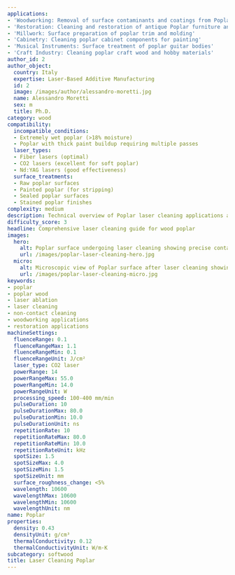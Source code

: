 ```yaml
---
applications:
- 'Woodworking: Removal of surface contaminants and coatings from Poplar wood'
- 'Restoration: Cleaning and restoration of antique Poplar furniture and artifacts'
- 'Millwork: Surface preparation of poplar trim and molding'
- 'Cabinetry: Cleaning poplar cabinet components for painting'
- 'Musical Instruments: Surface treatment of poplar guitar bodies'
- 'Craft Industry: Cleaning poplar craft wood and hobby materials'
author_id: 2
author_object:
  country: Italy
  expertise: Laser-Based Additive Manufacturing
  id: 2
  image: /images/author/alessandro-moretti.jpg
  name: Alessandro Moretti
  sex: m
  title: Ph.D.
category: wood
compatibility:
  incompatible_conditions:
  - Extremely wet poplar (>18% moisture)
  - Poplar with thick paint buildup requiring multiple passes
  laser_types:
  - Fiber lasers (optimal)
  - CO2 lasers (excellent for soft poplar)
  - Nd:YAG lasers (good effectiveness)
  surface_treatments:
  - Raw poplar surfaces
  - Painted poplar (for stripping)
  - Sealed poplar surfaces
  - Stained poplar finishes
complexity: medium
description: Technical overview of Poplar laser cleaning applications and parameters
difficulty_score: 3
headline: Comprehensive laser cleaning guide for wood poplar
images:
  hero:
    alt: Poplar surface undergoing laser cleaning showing precise contamination removal
    url: /images/poplar-laser-cleaning-hero.jpg
  micro:
    alt: Microscopic view of Poplar surface after laser cleaning showing detailed surface structure
    url: /images/poplar-laser-cleaning-micro.jpg
keywords:
- poplar
- poplar wood
- laser ablation
- laser cleaning
- non-contact cleaning
- woodworking applications
- restoration applications
machineSettings:
  fluenceRange: 0.1
  fluenceRangeMax: 1.1
  fluenceRangeMin: 0.1
  fluenceRangeUnit: J/cm²
  laser_type: CO2 laser
  powerRange: 14
  powerRangeMax: 55.0
  powerRangeMin: 14.0
  powerRangeUnit: W
  processing_speed: 100-400 mm/min
  pulseDuration: 10
  pulseDurationMax: 80.0
  pulseDurationMin: 10.0
  pulseDurationUnit: ns
  repetitionRate: 10
  repetitionRateMax: 80.0
  repetitionRateMin: 10.0
  repetitionRateUnit: kHz
  spotSize: 1.5
  spotSizeMax: 4.0
  spotSizeMin: 1.5
  spotSizeUnit: mm
  surface_roughness_change: <5%
  wavelength: 10600
  wavelengthMax: 10600
  wavelengthMin: 10600
  wavelengthUnit: nm
name: Poplar
properties:
  density: 0.43
  densityUnit: g/cm³
  thermalConductivity: 0.12
  thermalConductivityUnit: W/m·K
subcategory: softwood
title: Laser Cleaning Poplar
---
```

